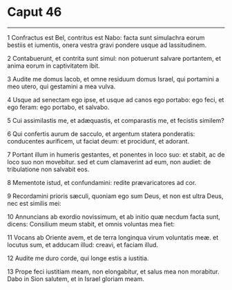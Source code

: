 # Caput 46

***

1 Confractus est Bel, contritus est Nabo: facta sunt simulachra eorum bestiis et iumentis, onera vestra gravi pondere usque ad lassitudinem.

2 Contabuerunt, et contrita sunt simul: non potuerunt salvare portantem, et anima eorum in captivitatem ibit.

3 Audite me domus Iacob, et omne residuum domus Israel, qui portamini a meo utero, qui gestamini a mea vulva.

4 Usque ad senectam ego ipse, et usque ad canos ego portabo: ego feci, et ego feram: ego portabo, et salvabo.

5 Cui assimilastis me, et adæquastis, et comparastis me, et fecistis similem?

6 Qui confertis aurum de sacculo, et argentum statera ponderatis: conducentes aurificem, ut faciat deum: et procidunt, et adorant.

7 Portant illum in humeris gestantes, et ponentes in loco suo: et stabit, ac de loco suo non movebitur. sed et cum clamaverint ad eum, non audiet: de tribulatione non salvabit eos.

8 Mementote istud, et confundamini: redite prævaricatores ad cor.

9 Recordamini prioris sæculi, quoniam ego sum Deus, et non est ultra Deus, nec est similis mei:

10 Annuncians ab exordio novissimum, et ab initio quæ necdum facta sunt, dicens: Consilium meum stabit, et omnis voluntas mea fiet:

11 Vocans ab Oriente avem, et de terra longinqua virum voluntatis meæ. et locutus sum, et adducam illud: creavi, et faciam illud.

12 Audite me duro corde, qui longe estis a iustitia.

13 Prope feci iustitiam meam, non elongabitur, et salus mea non morabitur. Dabo in Sion salutem, et in Israel gloriam meam.

